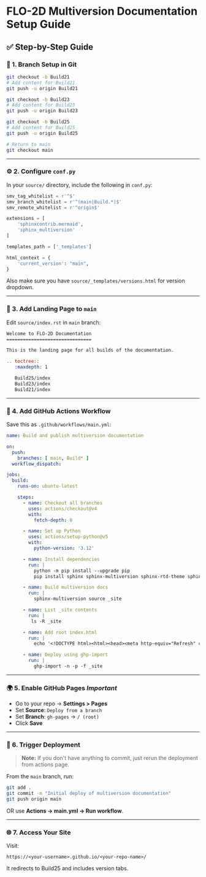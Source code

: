 
# FLO-2D Multiversion Documentation Setup Guide

## ✅ Step-by-Step Guide

### 🧱 1. Branch Setup in Git

```bash
git checkout -b Build21
# Add content for Build21
git push -u origin Build21

git checkout -b Build23
# Add content for Build23
git push -u origin Build23

git checkout -b Build25
# Add content for Build25
git push -u origin Build25

# Return to main
git checkout main
```

---

### ⚙️ 2. Configure `conf.py`

In your `source/` directory, include the following in `conf.py`:

```python
smv_tag_whitelist = r'^$'
smv_branch_whitelist = r'^(main|Build.*)$'
smv_remote_whitelist = r'^origin$'

extensions = [
    'sphinxcontrib.mermaid',
    'sphinx_multiversion'
]

templates_path = ['_templates']

html_context = {
    'current_version': "main",
}
```

Also make sure you have `source/_templates/versions.html` for version dropdown.

---

### 🧾 3. Add Landing Page to `main`

Edit `source/index.rst` in `main` branch:

```rst
Welcome to FLO-2D Documentation
===============================

This is the landing page for all builds of the documentation.

.. toctree::
   :maxdepth: 1

   Build25/index
   Build23/index
   Build21/index
```

---

### 🧰 4. Add GitHub Actions Workflow

Save this as `.github/workflows/main.yml`:

```yaml
name: Build and publish multiversion documentation

on:
  push:
    branches: [ main, Build* ]
  workflow_dispatch:

jobs:
  build:
    runs-on: ubuntu-latest

    steps:
      - name: Checkout all branches
        uses: actions/checkout@v4
        with:
          fetch-depth: 0

      - name: Set up Python
        uses: actions/setup-python@v5
        with:
          python-version: '3.12'

      - name: Install dependencies
        run: |
          python -m pip install --upgrade pip
          pip install sphinx sphinx-multiversion sphinx-rtd-theme sphinxcontrib-mermaid ghp-import

      - name: Build multiversion docs
        run: |
          sphinx-multiversion source _site

      - name: List _site contents
        run: |
         ls -R _site

      - name: Add root index.html
        run: |
          echo '<!DOCTYPE html><html><head><meta http-equiv="Refresh" content="0; url=Build25/index.html" /></head><body><p>Redirecting to Build25...</p></body></html>' > _site/index.html

      - name: Deploy using ghp-import
        run: |
          ghp-import -n -p -f _site
```

---

### 🌍 5. Enable GitHub Pages ***Important***

- Go to your repo → **Settings > Pages**
- Set **Source**: `Deploy from a branch`
- Set **Branch**: `gh-pages` → `/ (root)`
- Click **Save**

---

### 🚀 6. Trigger Deployment

> **Note:** If you don't have anything to commit, just rerun the deployment
   from actions page.

From the `main` branch, run:

```bash
git add .
git commit -m "Initial deploy of multiversion documentation"
git push origin main
```

OR use **Actions → main.yml → Run workflow**.

---

### 🌐 7. Access Your Site

Visit:

```
https://<your-username>.github.io/<your-repo-name>/
```

It redirects to Build25 and includes version tabs.
